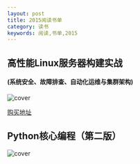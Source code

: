 ```yaml
---
layout: post
title: 2015阅读书单
category: 读书
keywords: 阅读,书单,2015
---
```


## 高性能Linux服务器构建实战
####  (系统安全、故障排查、自动化运维与集群架构)

![cover](https://img3.doubanio.com/lpic/s28055910.jpg)

[购买地址](https://book.douban.com/subject/26022288/)


## Python核心编程（第二版）

![cover](https://img3.doubanio.com/lpic/s3140466.jpg)
